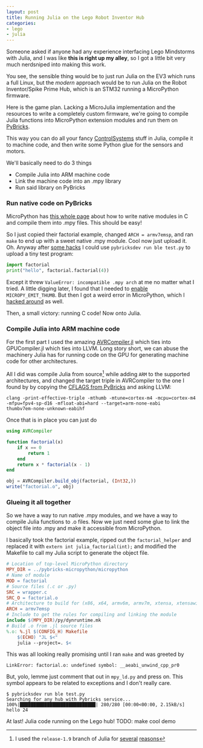 ```yaml
---
layout: post
title: Running Julia on the Lego Robot Inventor Hub
categories:
- lego
- julia
---
```


Someone asked if anyone had any experience interfacing Lego Mindstorms with Julia, and I was like **this is right up my alley**, so I got a little bit very much nerdsniped into making this work.

You see, the sensible thing would be to just run Julia on the EV3 which runs a full Linux, but the *modern* approach would be to run Julia on the Robot Inventor/Spike Prime Hub, which is an STM32 running a MicroPython firmware.

Here is the game plan. Lacking a MicroJulia implementation and the resources to write a completely custom firmware, we're going to compile Julia functions into MicroPython extension modules and run them on [PyBricks](https://github.com/pybricks/pybricks-micropython).

This way you can do all your fancy [ControlSystems](https://juliacontrol.github.io/ControlSystems.jl/stable/) stuff in Julia, compile it to machine code, and then write some Python glue for the sensors and motors.

We'll basically need to do 3 things

* Compile Julia into ARM machine code
* Link the machine code into an .mpy library
* Run said library on PyBricks

### Run native code on PyBricks

MicroPython has [this whole page](https://docs.micropython.org/en/latest/develop/natmod.html) about how to write native modules in C and compile them into .mpy files. This should be easy!

So I just copied their factorial example, changed `ARCH = armv7emsp`, and ran `make` to end up with a sweet native .mpy module. Cool now just upload it. Oh. Anyway after [some hacks](https://github.com/pybricks/pybricksdev/pull/52) I could use `pybricksdev run ble test.py` to upload a tiny test program:

```python
import factorial
print("hello", factorial.factorial(4))
```

Except it threw `ValueError: incompatible .mpy arch` at me no matter what I tried. A little digging later, I found that I needed to [enable](https://github.com/pybricks/pybricks-micropython/pull/149) `MICROPY_EMIT_THUMB`. But then I got a weird error in MicroPython, which I [hacked around](https://github.com/micropython/micropython/pull/10855) as well.

Then, a small victory: running C code! Now onto Julia.

### Compile Julia into ARM machine code

For the first part I used the amazing [AVRCompiler.jl](https://github.com/Seelengrab/AVRCompiler.jl) which ties into GPUCompiler.jl which ties into LLVM. Long story short, we can abuse the machinery Julia has for running code on the GPU for generating machine code for other architectures.

All I did was compile Julia from source[^1] while adding `ARM` to the supported architectures, and changed the target triple in AVRCompiler to the one I found by by copying the [CFLAGS from PyBricks](https://github.com/pybricks/pybricks-micropython/blob/830579b255b526779c1ec29c20dd4286bdff9080/bricks/_common/arm_none_eabi.mk#L130) and asking LLVM:

```
clang -print-effective-triple -mthumb -mtune=cortex-m4 -mcpu=cortex-m4 -mfpu=fpv4-sp-d16 -mfloat-abi=hard --target=arm-none-eabi
thumbv7em-none-unknown-eabihf
```

Once that is in place you can just do

```julia
using AVRCompiler

function factorial(x)
    if x == 0
        return 1
    end
    return x * factorial(x - 1)
end

obj = AVRCompiler.build_obj(factorial, (Int32,))
write("factorial.o", obj)

```

### Glueing it all together

So we have a way to run native .mpy modules, and we have a way to compile Julia functions to .o files. Now we just need some glue to link the object file into .mpy and make it accessible from MicroPython.

I basically took the factorial example, ripped out the `factorial_helper` and replaced it with `extern int julia_factorial(int);` and modified the Makefile to call my Julia script to generate the object file.

```makefile
# Location of top-level MicroPython directory
MPY_DIR = ../pybricks-micropython/micropython
# Name of module
MOD = factorial
# Source files (.c or .py)
SRC = wrapper.c
SRC_O = factorial.o
# Architecture to build for (x86, x64, armv6m, armv7m, xtensa, xtensawin)
ARCH = armv7emsp
# Include to get the rules for compiling and linking the module
include $(MPY_DIR)/py/dynruntime.mk
# Build .o from .jl source files
%.o: %.jl $(CONFIG_H) Makefile
	$(ECHO) "JL $<"
	julia --project=. $<
```

This was all looking really promising until I ran `make` and was greeted by

```
LinkError: factorial.o: undefined symbol: __aeabi_unwind_cpp_pr0
```

But, yolo, lemme just comment that out in `mpy_ld.py` and press on. This symbol appears to be related to exceptions and I don't really care.

```
$ pybricksdev run ble test.py
Searching for any hub with Pybricks service...
100%|████████████████████████████| 280/280 [00:00<00:00, 2.15kB/s]
hello 24
```

At last! Julia code running on the Lego hub! TODO: make cool demo

[^1]: I used the `release-1.9` branch of Julia for [several](https://github.com/JuliaLang/julia/issues/48698) [reasons](https://github.com/JuliaGPU/GPUCompiler.jl/issues/396)